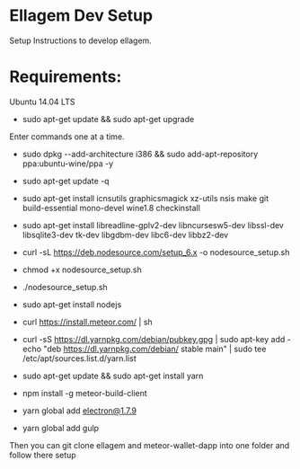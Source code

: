 # Ellagem Dev Setup
Setup Instructions to develop ellagem.

# Requirements:
Ubuntu 14.04 LTS

- sudo apt-get update && sudo apt-get upgrade

Enter commands one at a time.

- sudo dpkg --add-architecture i386 && sudo add-apt-repository ppa:ubuntu-wine/ppa -y
- sudo apt-get update -q

- sudo apt-get install icnsutils graphicsmagick xz-utils nsis make git build-essential mono-devel wine1.8 checkinstall
- sudo apt-get install libreadline-gplv2-dev libncursesw5-dev libssl-dev libsqlite3-dev tk-dev libgdbm-dev libc6-dev libbz2-dev

- curl -sL https://deb.nodesource.com/setup_6.x -o nodesource_setup.sh
- chmod +x nodesource_setup.sh
- ./nodesource_setup.sh
- sudo apt-get install nodejs

- curl https://install.meteor.com/ | sh

- curl -sS https://dl.yarnpkg.com/debian/pubkey.gpg | sudo apt-key add -
echo "deb https://dl.yarnpkg.com/debian/ stable main" | sudo tee /etc/apt/sources.list.d/yarn.list
- sudo apt-get update && sudo apt-get install yarn

- npm install -g meteor-build-client
- yarn global add electron@1.7.9
- yarn global add gulp


Then you can git clone ellagem and meteor-wallet-dapp into one folder and follow there setup 


